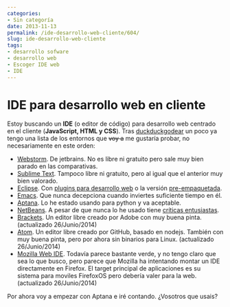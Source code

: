 ```yaml
---
categories:
- Sin categoría
date: 2013-11-13
permalink: /ide-desarrollo-web-cliente/604/
slug: ide-desarrollo-web-cliente
tags:
- desarrollo sofware
- desarrollo web
- Escoger IDE web
- IDE
---
```


# IDE para desarrollo web en cliente

Estoy buscando un **IDE** (o editor de código) para desarrollo web centrado en el cliente (**JavaScript, HTML y CSS**). Tras [duckduckgodear](https://duckduckgo.com/?q=IDE+javascript) un poco ya tengo una lista de los entornos que <del>voy a</del> me gustaría probar, no necesariamente en este orden:

- [Webstorm](http://www.jetbrains.com/webstorm/). De jetbrains. No es libre ni gratuito pero sale muy bien parado en las comparativas.
- [Sublime Text](http://www.sublimetext.com/). Tampoco libre ni gratuito, pero al igual que el anterior muy bien valorado.
- [Eclipse](http://www.eclipse.org/). Con [plugins para desarrollo web](http://www.eclipse.org/webtools/jsdt/) o la versión [pre-empaquetada](http://www.eclipse.org/downloads/packages/eclipse-ide-javascript-web-developers/heliossr1).
- [Emacs](http://www.gnu.org/software/emacs/). Que nunca decepciona cuando inviertes suficiente tiempo en él.
- [Aptana](http://www.aptana.com/). Lo he estado usando para python y va aceptable.
- [NetBeans](https://netbeans.org/). A pesar de que nunca lo he usado tiene [críticas entusiastas](http://stackoverflow.com/a/4148475/930271).
- [Brackets](http://brackets.io/). Un editor libre creado por Adobe con muy buena pinta. (actualizado 26/Junio/2014)
- [Atom](https://atom.io/). Un editor libre creado por GitHub, basado en nodejs. También con muy buena pinta, pero por ahora sin binarios para Linux. (actualizado 26/Junio/2014)
- [Mozilla Web IDE](https://hacks.mozilla.org/2014/06/webide-lands-in-nightly/). Todavía parece bastante verde, y no tengo claro que sea lo que busco, pero parece que Mozilla ha intentando montar un IDE directamente en Firefox. El target principal de aplicaciones es su sistema para moviles FirefoxOS pero debería valer para la web.(actualizado 26/Junio/2014)

Por ahora voy a empezar con Aptana e iré contando. ¿Vosotros que usais?